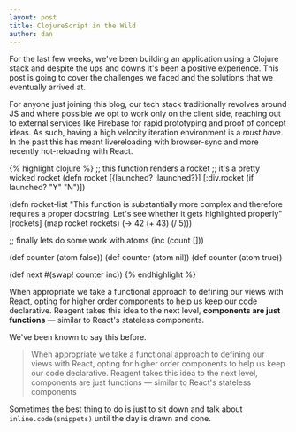 ```yaml
---
layout: post
title: ClojureScript in the Wild
author: dan
---
```


For the last few weeks, we've been building an application using a Clojure stack and despite the ups and downs it's been a positive experience. This post is going to cover the challenges we faced and the solutions that we eventually arrived at.

For anyone just joining this blog, our tech stack traditionally revolves around JS and where possible we opt to work only on the client side, reaching out to external services like Firebase for rapid prototyping and proof of concept ideas. As such, having a high velocity iteration environment is a _must have_. In the past this has meant livereloading with browser-sync and more recently hot-reloading with React.

{% highlight clojure %}
;; this function renders a rocket
;; it's a pretty wicked rocket
(defn rocket [{launched? :launched?}]
  [:div.rocket (if launched? "Y" "N")])

(defn rocket-list
  "This function is substantially more complex and therefore
   requires a proper docstring. Let's see whether it gets
   highlighted properly"
  [rockets]
  (map rocket rockets)
  (-> 42
      (+ 43)
      (/ 5)))

;; finally lets do some work with atoms
(inc (count []))

(def counter (atom false))
(def counter (atom nil))
(def counter (atom true))

(def next #(swap! counter inc))
{% endhighlight %}

When appropriate we take a functional approach to defining our views with React, opting for higher order components to help us keep our code declarative. Reagent takes this idea to the next level, __components are just functions__ — similar to React's stateless components.

We've been known to say this before.

> When appropriate we take a functional approach to defining our views with React, opting for higher order components to help us keep our code declarative. Reagent takes this idea to the next level, components are just functions — similar to React's stateless components

Sometimes the best thing to do is just to sit down and talk about `inline.code(snippets)` until the day is drawn and done.

